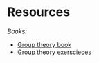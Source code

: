 
# Resources

*Books:*
* [Group theory book](http://www.mechmat.univ.kiev.ua/wp-content/uploads/2018/03/group_l.pdf)
* [Group theory exerscieces](http://halgebra.math.msu.su/wiki/lib/exe/fetch.php/staff:lecture2.pdf)
